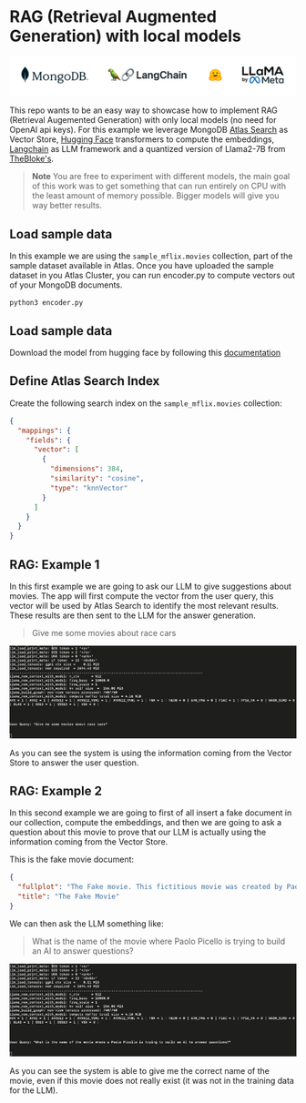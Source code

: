 # RAG (Retrieval Augmented Generation) with local models

![header](/docs/header.png?raw=true "header")

This repo wants to be an easy way to showcase how to implement RAG (Retrieval Augemented Generation) with only local models (no need for OpenAI api keys).
For this example we leverage MongoDB [Atlas Search](https://www.mongodb.com/docs/atlas/atlas-search/) as Vector Store, [Hugging Face](https://huggingface.co/) transformers to compute the embeddings, [Langchain](https://python.langchain.com/docs/get_started/introduction) as LLM framework and a quantized version of Llama2-7B from [TheBloke's](https://huggingface.co/TheBloke/Llama-2-7B-Chat-GGUF).

> **Note**
> You are free to experiment with different models, the main goal of this work was to get something that can run entirely on CPU with the least amount of memory possible. Bigger models will give you way better results.

<a id="AtlasCluster"></a>

## Load sample data

In this example we are using the `sample_mflix.movies` collection, part of the sample dataset available in Atlas.
Once you have uploaded the sample dataset in you Atlas Cluster, you can run encoder.py to compute vectors out of your MongoDB documents.

```console
python3 encoder.py
```

## Load sample data

Download the model from hugging face by following this [documentation](https://huggingface.co/TheBloke/Llama-2-7B-Chat-GGUF#how-to-download-gguf-files)

## Define Atlas Search Index

Create the following search index on the `sample_mflix.movies` collection:

```json
{
  "mappings": {
    "fields": {
      "vector": [
        {
          "dimensions": 384,
          "similarity": "cosine",
          "type": "knnVector"
        }
      ]
    }
  }
}
```

<a id="test1"></a>

## RAG: Example 1

In this first example we are going to ask our LLM to give suggestions about movies. The app will first compute the vector from the user query, this vector will be used by Atlas Search to identify the most relevant results. These results are then sent to the LLM for the answer generation.

> Give me some movies about race cars

![](/docs/test-rag.gif?raw=true)

As you can see the system is using the information coming from the Vector Store to answer the user question.

<a id="test2"></a>

## RAG: Example 2

In this second example we are going to first of all insert a fake document in our collection, compute the embeddings, and then we are going to ask a question about this movie to prove that our LLM is actually using the information coming from the Vector Store.

This is the fake movie document:

```json
{
  "fullplot": "The Fake movie. This fictitious movie was created by Paolo Picello, an italian computer engineer. Paolo is trying to build an AI that can answer questions around popular movies and is trying to do so with MongoDB Atlas, Langchain and Llama 2, an open source large language.",
  "title": "The Fake Movie"
}
```

We can then ask the LLM something like:

> What is the name of the movie where Paolo Picello is trying to build an AI to answer questions?

![](/docs/test-rag-fake-movie.gif?raw=true)

As you can see the system is able to give me the correct name of the movie, even if this movie does not really exist (it was not in the training data for the LLM).
